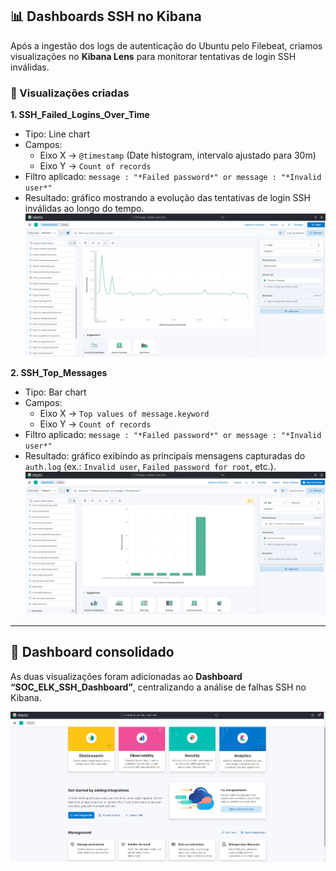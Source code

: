## 📊 Dashboards SSH no Kibana

Após a ingestão dos logs de autenticação do Ubuntu pelo Filebeat, criamos visualizações no **Kibana Lens** para monitorar tentativas de login SSH inválidas.

### 🔹 Visualizações criadas

**1. SSH_Failed_Logins_Over_Time**  
- Tipo: Line chart  
- Campos:  
  - Eixo X → `@timestamp` (Date histogram, intervalo ajustado para 30m)  
  - Eixo Y → `Count of records`  
- Filtro aplicado: `message : "*Failed password*" or message : "*Invalid user*"`  
- Resultado: gráfico mostrando a evolução das tentativas de login SSH inválidas ao longo do tempo.  
![SSH Failed Logins Over Time](docs/img/SSH_Failed_Logins_Over_Time.png)

**2. SSH_Top_Messages**  
- Tipo: Bar chart  
- Campos:  
  - Eixo X → `Top values of message.keyword`  
  - Eixo Y → `Count of records`  
- Filtro aplicado: `message : "*Failed password*" or message : "*Invalid user*"`  
- Resultado: gráfico exibindo as principais mensagens capturadas do `auth.log` (ex.: `Invalid user`, `Failed password for root`, etc.).  
![SSH Top Messages](docs/img/SSH_Top_Messages.png)

---

## 📌 Dashboard consolidado
As duas visualizações foram adicionadas ao **Dashboard “SOC_ELK_SSH_Dashboard”**, centralizando a análise de falhas SSH no Kibana.

![Dashboard SSH Failures](../docs/img/dashboard-ssh-failures.png)

